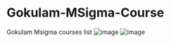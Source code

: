 # Gokulam-MSigma-Course
Gokulam Msigma courses list
![image](https://github.com/Akshay-HS/Gokulam-MSigma-Course/assets/68019762/f36f07ee-3296-45e6-9eb6-7700e5cf5155)
![image](https://github.com/Akshay-HS/Gokulam-MSigma-Course/assets/68019762/76b92062-3bc8-46d6-818f-9d707db7a5a6)

